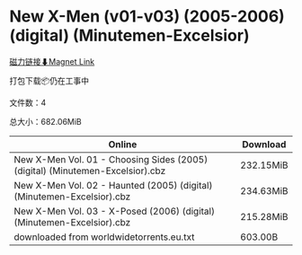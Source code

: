 # New X-Men (v01-v03) (2005-2006) (digital) (Minutemen-Excelsior)

[磁力链接⬇Magnet Link](magnet:?xt=urn:btih:539cfe6bbf37e50d25b4a1b0bbcaeee4891667d3&dn=New%20X-Men%20%28v01-v03%29%20%282005-2006%29%20%28digital%29%20%28Minutemen-Excelsior%29)

打包下载📦仍在工事中

文件数：4

总大小：682.06MiB

Online | Download
--- | ---
New X-Men Vol. 01 - Choosing Sides (2005) (digital) (Minutemen-Excelsior).cbz | 232.15MiB
New X-Men Vol. 02 - Haunted (2005) (digital) (Minutemen-Excelsior).cbz | 234.63MiB
New X-Men Vol. 03 - X-Posed (2006) (digital) (Minutemen-Excelsior).cbz | 215.28MiB
downloaded from worldwidetorrents.eu.txt | 603.00B